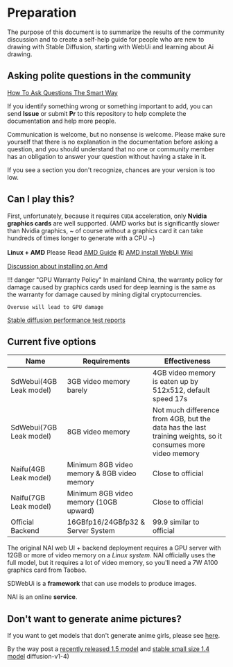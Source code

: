 # Preparation

The purpose of this document is to summarize the results of the community discussion and to create a self-help guide for people who are new to drawing with Stable Diffusion, starting with WebUi and learning about Ai drawing.


## Asking polite questions in the community

[How To Ask Questions The Smart Way](https://github.com/selfteaching/How-To-Ask-Questions-The-Smart-Way)

If you identify something wrong or something important to add, you can send **Issue** or submit **Pr** to this repository to help complete the documentation and help more people.

Communication is welcome, but no nonsense is welcome. Please make sure yourself that there is no explanation in the documentation before asking a question, and you should understand that no one or community member has an obligation to answer your question without having a stake in it.

If you see a section you don't recognize, chances are your version is too low.


## Can I play this?

First, unfortunately, because it requires `CUDA` acceleration, only **Nvidia graphics cards** are well supported. (AMD works but is significantly slower than Nvidia graphics, ~ of course without a graphics card it can take hundreds of times longer to generate with a CPU ~)



**Linux + AMD** Please Read [AMD Guide](https://rentry.org/ayymd-stable-diffustion-v1_4-guide) 和 [AMD install WebUi Wiki](https://github.com/AUTOMATIC1111/stable-diffusion-webui/wiki/Install-and-Run-on-AMD-GPUs)


[Discussion about installing on Amd](https://github.com/AUTOMATIC1111/stable-diffusion-webui/discussions/1046)

!!! danger "GPU Warranty Policy"
    In mainland China, the warranty policy for damage caused by graphics cards used for deep learning is the same as the warranty for damage caused by mining digital cryptocurrencies.
    
    Overuse will lead to GPU damage

[Stable diffusion performance test reports](https://docs.google.com/spreadsheets/d/1Zlv4UFiciSgmJZncCujuXKHwc4BcxbjbSBg71-SdeNk/edit#gid=0)


## Current five options

| Name | Requirements | Effectiveness |
|------------------|---------------------------|-----------------------------------------------------------------------|
| SdWebui(4GB Leak model) | 3GB video memory barely | 4GB video memory is eaten up by 512x512, default speed 17s |
| SdWebui(7GB Leak model) | 8GB video memory | Not much difference from 4GB, but the data has the last training weights, so it consumes more video memory |
| Naifu(4GB Leak model) | Minimum 8GB video memory & 8GB video memory | Close to official |
| Naifu(7GB Leak model) | Minimum 8GB video memory (10GB upward) | Close to official |
| Official Backend | 16GBfp16/24GBfp32 & Server System | 99.9 similar to official |


The original NAI web UI + backend deployment requires a GPU server with 12GB or more of video memory on a *Linux system*. NAI officially uses the full model, but it requires a lot of video memory, so you'll need a 7W A100 graphics card from Taobao.

SDWebUi is a **framework** that can use models to produce images.

NAI is an online **service**.

## Don't want to generate anime pictures?

If you want to get models that don't generate anime girls, please see [here](https://space.bilibili.com/250989068/channel/collectiondetail?sid=660352).

By the way post a [recently released 1.5 model](https://huggingface.co/runwayml/stable-diffusion-v1-5) and [stable small size 1.4 model](https://huggingface.co/CompVis/stable-) diffusion-v1-4)
